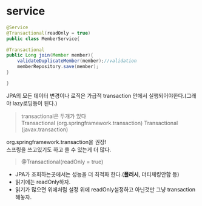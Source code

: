 # service

```java
@Service
@Transactional(readOnly = true)
public class MemberService{

@Transactional
public Long join(Member member){
    validateDuplicateMember(member);//validation
    memberRepository.save(member);
} 

}  
```
JPA의 모든 데이터 변경이나 로직은 가급적 transaction 안에서 실행되어야한다.(그래야 lazy로딩등이 된다.)
>transactional은 두개가 있다   
>Transactional (org.springframework.transaction)
>Transactional (javax.transaction) 

org.springframework.transaction을 권장!  
스프링을 쓰고있기도 하고 쓸 수 있는게 더 많다.

> @Transactional(readOnly = true)
* JPA가 조회하는곳에서는 성능을 더 최적화 한다.(**플러시**, 더티체킹안함 등)
* 읽기에는 readOnly하자.
* 읽기가 많으면 위에처럼 설정 위에 readOnly설정하고 아닌것만 그냥 transaction해놓자.